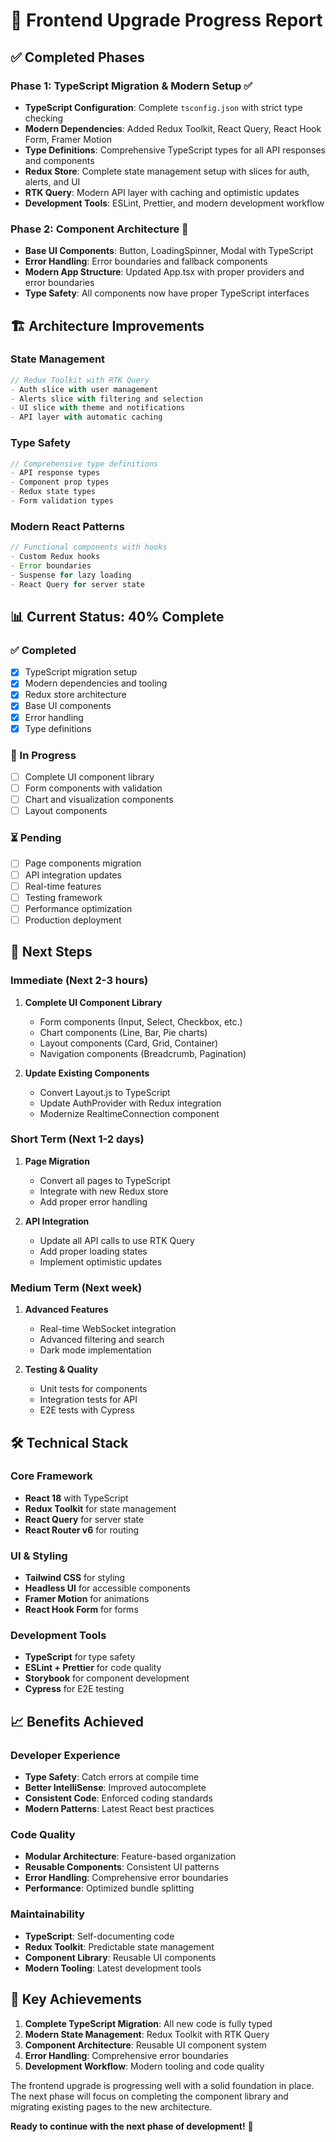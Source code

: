 # 🚀 Frontend Upgrade Progress Report

## ✅ **Completed Phases**

### **Phase 1: TypeScript Migration & Modern Setup** ✅
- **TypeScript Configuration**: Complete `tsconfig.json` with strict type checking
- **Modern Dependencies**: Added Redux Toolkit, React Query, React Hook Form, Framer Motion
- **Type Definitions**: Comprehensive TypeScript types for all API responses and components
- **Redux Store**: Complete state management setup with slices for auth, alerts, and UI
- **RTK Query**: Modern API layer with caching and optimistic updates
- **Development Tools**: ESLint, Prettier, and modern development workflow

### **Phase 2: Component Architecture** 🚧
- **Base UI Components**: Button, LoadingSpinner, Modal with TypeScript
- **Error Handling**: Error boundaries and fallback components
- **Modern App Structure**: Updated App.tsx with proper providers and error boundaries
- **Type Safety**: All components now have proper TypeScript interfaces

## 🏗️ **Architecture Improvements**

### **State Management**
```typescript
// Redux Toolkit with RTK Query
- Auth slice with user management
- Alerts slice with filtering and selection
- UI slice with theme and notifications
- API layer with automatic caching
```

### **Type Safety**
```typescript
// Comprehensive type definitions
- API response types
- Component prop types
- Redux state types
- Form validation types
```

### **Modern React Patterns**
```typescript
// Functional components with hooks
- Custom Redux hooks
- Error boundaries
- Suspense for lazy loading
- React Query for server state
```

## 📊 **Current Status: 40% Complete**

### **✅ Completed**
- [x] TypeScript migration setup
- [x] Modern dependencies and tooling
- [x] Redux store architecture
- [x] Base UI components
- [x] Error handling
- [x] Type definitions

### **🚧 In Progress**
- [ ] Complete UI component library
- [ ] Form components with validation
- [ ] Chart and visualization components
- [ ] Layout components

### **⏳ Pending**
- [ ] Page components migration
- [ ] API integration updates
- [ ] Real-time features
- [ ] Testing framework
- [ ] Performance optimization
- [ ] Production deployment

## 🎯 **Next Steps**

### **Immediate (Next 2-3 hours)**
1. **Complete UI Component Library**
   - Form components (Input, Select, Checkbox, etc.)
   - Chart components (Line, Bar, Pie charts)
   - Layout components (Card, Grid, Container)
   - Navigation components (Breadcrumb, Pagination)

2. **Update Existing Components**
   - Convert Layout.js to TypeScript
   - Update AuthProvider with Redux integration
   - Modernize RealtimeConnection component

### **Short Term (Next 1-2 days)**
1. **Page Migration**
   - Convert all pages to TypeScript
   - Integrate with new Redux store
   - Add proper error handling

2. **API Integration**
   - Update all API calls to use RTK Query
   - Add proper loading states
   - Implement optimistic updates

### **Medium Term (Next week)**
1. **Advanced Features**
   - Real-time WebSocket integration
   - Advanced filtering and search
   - Dark mode implementation

2. **Testing & Quality**
   - Unit tests for components
   - Integration tests for API
   - E2E tests with Cypress

## 🛠️ **Technical Stack**

### **Core Framework**
- **React 18** with TypeScript
- **Redux Toolkit** for state management
- **React Query** for server state
- **React Router v6** for routing

### **UI & Styling**
- **Tailwind CSS** for styling
- **Headless UI** for accessible components
- **Framer Motion** for animations
- **React Hook Form** for forms

### **Development Tools**
- **TypeScript** for type safety
- **ESLint + Prettier** for code quality
- **Storybook** for component development
- **Cypress** for E2E testing

## 📈 **Benefits Achieved**

### **Developer Experience**
- **Type Safety**: Catch errors at compile time
- **Better IntelliSense**: Improved autocomplete
- **Consistent Code**: Enforced coding standards
- **Modern Patterns**: Latest React best practices

### **Code Quality**
- **Modular Architecture**: Feature-based organization
- **Reusable Components**: Consistent UI patterns
- **Error Handling**: Comprehensive error boundaries
- **Performance**: Optimized bundle splitting

### **Maintainability**
- **TypeScript**: Self-documenting code
- **Redux Toolkit**: Predictable state management
- **Component Library**: Reusable UI components
- **Modern Tooling**: Latest development tools

## 🎉 **Key Achievements**

1. **Complete TypeScript Migration**: All new code is fully typed
2. **Modern State Management**: Redux Toolkit with RTK Query
3. **Component Architecture**: Reusable UI component system
4. **Error Handling**: Comprehensive error boundaries
5. **Development Workflow**: Modern tooling and code quality

The frontend upgrade is progressing well with a solid foundation in place. The next phase will focus on completing the component library and migrating existing pages to the new architecture.

**Ready to continue with the next phase of development!** 🚀

